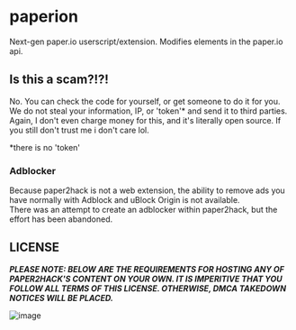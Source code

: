 # paperion
Next-gen paper.io userscript/extension. Modifies elements in the paper.io api.

## Is this a scam?!?!

No. You can check the code for yourself, or get someone to do it for you. We do not steal your information, IP, or 'token'* and send it to third parties. Again, I don't even charge money for this, and it's literally open source. If you still don't trust me i don't care lol.

*there is no 'token'

### Adblocker 
Because paper2hack is not a web extension, the ability to remove ads you have normally with Adblock and uBlock Origin is not available.  
There was an attempt to create an adblocker within paper2hack, but the effort has been abandoned.

## LICENSE
***PLEASE NOTE: BELOW ARE THE REQUIREMENTS FOR HOSTING ANY OF PAPER2HACK'S CONTENT ON YOUR OWN. IT IS IMPERITIVE THAT YOU FOLLOW ALL TERMS OF THIS LICENSE. OTHERWISE, DMCA TAKEDOWN NOTICES WILL BE PLACED.***   

![image](https://user-images.githubusercontent.com/78528552/158934797-a28e51ee-5985-4593-947f-868e5d4b80b8.png)
